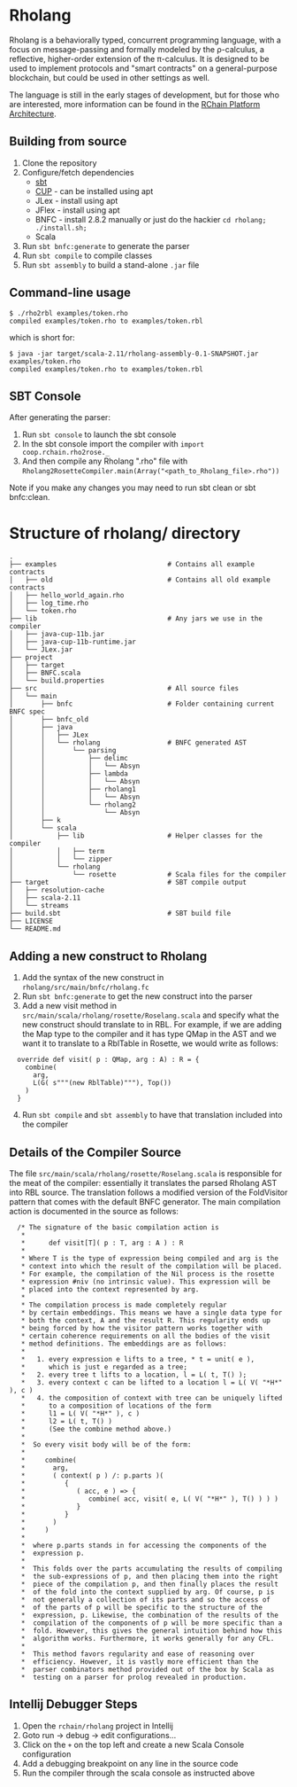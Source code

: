 # Rholang

Rholang is a behaviorally typed, concurrent programming language, with a focus on message-passing and formally modeled by the ρ-calculus, a reflective, higher-order extension of the π-calculus. It is designed to be used to implement protocols and "smart contracts" on a general-purpose blockchain, but could be used in other settings as well.

The language is still in the early stages of development, but for those who are interested, more information can be found in the [RChain Platform Architecture](http://rchain-architecture.readthedocs.io/en/latest/).

## Building from source

1. Clone the repository
2. Configure/fetch dependencies
    * [sbt](http://www.scala-sbt.org/0.13/docs/Installing-sbt-on-Linux.html)
    * [CUP](http://www2.cs.tum.edu/projects/cup/install.php) - can be installed using apt
    * JLex - install using apt
    * JFlex - install using apt
    * BNFC - install 2.8.2 manually or just do the hackier `cd rholang; ./install.sh;`
    * Scala
4. Run `sbt bnfc:generate` to generate the parser
5. Run `sbt compile` to compile classes
6. Run `sbt assembly` to build a stand-alone `.jar` file

## Command-line usage

```
$ ./rho2rbl examples/token.rho
compiled examples/token.rho to examples/token.rbl
```
which is short for:
```
$ java -jar target/scala-2.11/rholang-assembly-0.1-SNAPSHOT.jar examples/token.rho 
compiled examples/token.rho to examples/token.rbl
```

## SBT Console
After generating the parser:
1. Run `sbt console` to launch the sbt console
2. In the sbt console import the compiler with `import coop.rchain.rho2rose._`
3. And then compile any Rholang ".rho" file with `Rholang2RosetteCompiler.main(Array("<path_to_Rholang_file>.rho"))`

Note if you make any changes you may need to run sbt clean or sbt bnfc:clean.

# Structure of rholang/ directory
```
.
├── examples                            # Contains all example contracts
│   ├── old                             # Contains all old example contracts
│   ├── hello_world_again.rho
│   ├── log_time.rho
│   └── token.rho
├── lib                                 # Any jars we use in the compiler
│   ├── java-cup-11b.jar
│   ├── java-cup-11b-runtime.jar
│   └── JLex.jar
├── project                             
│   ├── target
│   ├── BNFC.scala
│   └── build.properties
├── src                                 # All source files
│   └── main
│       ├── bnfc                        # Folder containing current BNFC spec
│       ├── bnfc_old
│       ├── java
│       │   ├── JLex
│       │   └── rholang                 # BNFC generated AST
│       │       └── parsing
│       │           ├── delimc
│       │           │   └── Absyn
│       │           ├── lambda
│       │           │   └── Absyn
│       │           ├── rholang1
│       │           │   └── Absyn
│       │           └── rholang2
│       │               └── Absyn
│       ├── k
│       └── scala
│           ├── lib                     # Helper classes for the compiler
│           │   ├── term
│           │   └── zipper
│           └── rholang
│               └── rosette             # Scala files for the compiler
├── target                              # SBT compile output
│   ├── resolution-cache
│   ├── scala-2.11
│   └── streams
├── build.sbt                           # SBT build file
├── LICENSE
└── README.md
```

## Adding a new construct to Rholang
1. Add the syntax of the new construct in `rholang/src/main/bnfc/rholang.fc`
2. Run `sbt bnfc:generate` to get the new construct into the parser
3. Add a new visit method in `src/main/scala/rholang/rosette/Roselang.scala` and specify what the new construct should translate to in RBL. For example, if we are adding the Map type to the compiler and it has type QMap in the AST and we want it to translate to a RblTable in Rosette, we would write as follows:
```
  override def visit( p : QMap, arg : A) : R = {
    combine(
      arg,
      L(G( s"""(new RblTable)"""), Top())
    )
  }
```
4. Run `sbt compile` and `sbt assembly` to have that translation included into the compiler

## Details of the Compiler Source
The file `src/main/scala/rholang/rosette/Roselang.scala` is responsible for the meat of the compiler: essentially it translates the parsed Rholang AST into RBL source. The translation follows a modified version of the FoldVisitor pattern that comes with the default BNFC generator. The main compilation action is documented in the source as follows:
```
  /* The signature of the basic compilation action is 
   * 
   *      def visit[T]( p : T, arg : A ) : R
   * 
   * Where T is the type of expression being compiled and arg is the
   * context into which the result of the compilation will be placed.
   * For example, the compilation of the Nil process is the rosette
   * expression #niv (no intrinsic value). This expression will be
   * placed into the context represented by arg.
   * 
   * The compilation process is made completely regular
   * by certain embeddings. This means we have a single data type for
   * both the context, A and the result R. This regularity ends up
   * being forced by how the visitor pattern works together with
   * certain coherence requirements on all the bodies of the visit
   * method definitions. The embeddings are as follows: 
   * 
   *   1. every expression e lifts to a tree, * t = unit( e ),
   *      which is just e regarded as a tree; 
   *   2. every tree t lifts to a location, l = L( t, T() );
   *   3. every context c can be lifted to a location l = L( V( "*H*" ), c )
   *   4. the composition of context with tree can be uniquely lifted
   *      to a composition of locations of the form
   *      l1 = L( V( "*H*" ), c )
   *      l2 = L( t, T() )
   *      (See the combine method above.)
   * 
   *  So every visit body will be of the form:
   * 
   *     combine( 
   *       arg,
   *       ( context( p ) /: p.parts )( 
   *          { 
   *             ( acc, e ) => {
   *                combine( acc, visit( e, L( V( "*H*" ), T() ) ) ) 
   *             }
   *          }
   *       )
   *     )
   * 
   *  where p.parts stands in for accessing the components of the
   *  expression p. 
   * 
   *  This folds over the parts accumulating the results of compiling
   *  the sub-expressions of p, and then placing them into the right
   *  piece of the compilation p, and then finally places the result
   *  of the fold into the context supplied by arg. Of course, p is
   *  not generally a collection of its parts and so the access of
   *  of the parts of p will be specific to the structure of the
   *  expression, p. Likewise, the combination of the results of the
   *  compilation of the components of p will be more specific than a
   *  fold. However, this gives the general intuition behind how this
   *  algorithm works. Furthermore, it works generally for any CFL.
   * 
   *  This method favors regularity and ease of reasoning over
   *  efficiency. However, it is vastly more efficient than the
   *  parser combinators method provided out of the box by Scala as
   *  testing on a parser for prolog revealed in production.
```

## Intellij Debugger Steps
1. Open the `rchain/rholang` project in Intellij
2. Goto run -> debug -> edit configurations...
3. Click on the `+` on the top left and create a new Scala Console configuration
4. Add a debugging breakpoint on any line in the source code
5. Run the compiler through the scala console as instructed above

